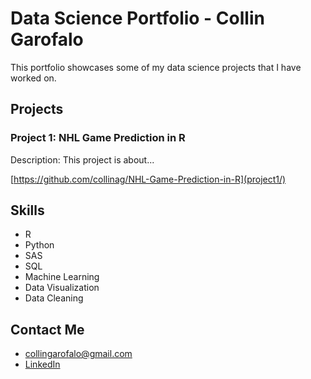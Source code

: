 # Data Science Portfolio - Collin Garofalo

This portfolio showcases some of my data science projects that I have worked on.

## Projects

### Project 1: NHL Game Prediction in R

Description: This project is about...

[https://github.com/collinag/NHL-Game-Prediction-in-R](project1/)

## Skills

- R
- Python
- SAS
- SQL
- Machine Learning
- Data Visualization
- Data Cleaning

## Contact Me

- collingarofalo@gmail.com
- [LinkedIn](https://www.linkedin.com/in/collingarofalo/)

